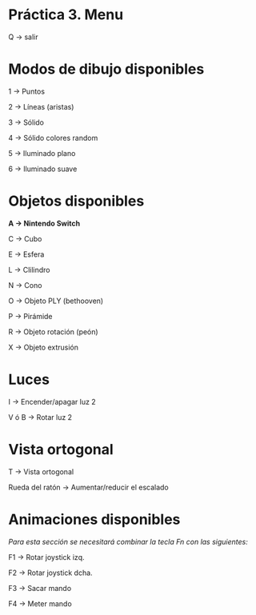 # Práctica 3. Menu

Q → salir

# Modos de dibujo disponibles

1 → Puntos

2 → Líneas (aristas)

3 → Sólido

4 → Sólido colores random

5 → Iluminado plano

6 → Iluminado suave

# Objetos disponibles
**A → Nintendo Switch**

C → Cubo

E → Esfera

L → Clilindro

N → Cono

O → Objeto PLY (bethooven)

P → Pirámide

R → Objeto rotación (peón)

X → Objeto extrusión

# Luces
I → Encender/apagar luz 2

V ó B → Rotar luz 2

# Vista ortogonal
T → Vista ortogonal

Rueda del ratón → Aumentar/reducir el escalado

# Animaciones disponibles

_Para esta sección se necesitará combinar la tecla Fn con las siguientes:_

F1 → Rotar joystick izq.

F2 → Rotar joystick dcha.

F3 → Sacar mando

F4 → Meter mando
